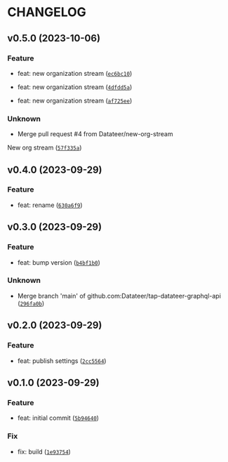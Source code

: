 # CHANGELOG



## v0.5.0 (2023-10-06)

### Feature

* feat: new organization stream ([`ec6bc10`](https://github.com/Datateer/tap-datateer-graphql-api/commit/ec6bc10dcf19d07479d0c816536a4703885d16e3))

* feat: new organization stream ([`4dfdd5a`](https://github.com/Datateer/tap-datateer-graphql-api/commit/4dfdd5a0fbfb448a61174e86b899103ab0dd275b))

* feat: new organization stream ([`af725ee`](https://github.com/Datateer/tap-datateer-graphql-api/commit/af725ee809d94280b45323491456df6faf938f54))

### Unknown

* Merge pull request #4 from Datateer/new-org-stream

New org stream ([`57f335a`](https://github.com/Datateer/tap-datateer-graphql-api/commit/57f335a0995e214e658423d04f14644c23ae47de))


## v0.4.0 (2023-09-29)

### Feature

* feat: rename ([`630a6f9`](https://github.com/Datateer/tap-datateer-graphql-api/commit/630a6f9029ade4ff714ad41b1dab287666a02d6d))


## v0.3.0 (2023-09-29)

### Feature

* feat: bump version ([`b4bf1b0`](https://github.com/Datateer/tap-datateer-graphql-api/commit/b4bf1b06d7d6ffacac6d202a299d07bd87a39a9c))

### Unknown

* Merge branch &#39;main&#39; of github.com:Datateer/tap-datateer-graphql-api ([`296fa0b`](https://github.com/Datateer/tap-datateer-graphql-api/commit/296fa0bea761fd81eca9de9ed66208e45b60386a))


## v0.2.0 (2023-09-29)

### Feature

* feat: publish settings ([`2cc5564`](https://github.com/Datateer/tap-datateer-graphql-api/commit/2cc55641fb5c6880fb1a93478544f28a36cd4deb))


## v0.1.0 (2023-09-29)

### Feature

* feat: initial commit ([`5b94640`](https://github.com/Datateer/tap-datateer-graphql-api/commit/5b94640ef0395fbaf4696f5c84924ae542da50fb))

### Fix

* fix: build ([`1e93754`](https://github.com/Datateer/tap-datateer-graphql-api/commit/1e93754ead4f0b046164636529c8d404e2736efc))
